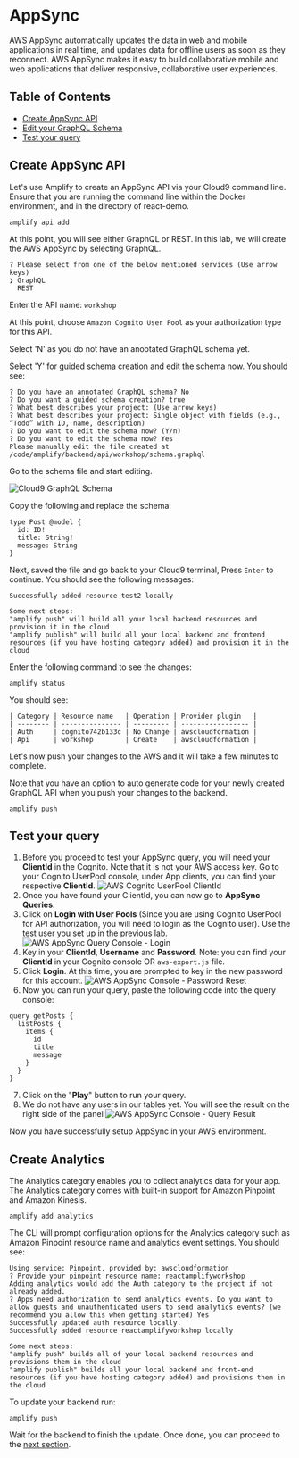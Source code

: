 # AppSync
AWS AppSync automatically updates the data in web and mobile applications in real time, and updates data for offline users as soon as they reconnect. AWS AppSync makes it easy to build collaborative mobile and web applications that deliver responsive, collaborative user experiences.

## Table of Contents

* [Create AppSync API](#create-appsync-api)
* [Edit your GraphQL Schema](#edit-your-graphql-schema)
* [Test your query](#test-your-query)

## Create AppSync API

Let's use Amplify to create an AppSync API via your Cloud9 command line. Ensure that you are running the command line within the Docker environment, and in the directory of react-demo.

```
amplify api add
```

At this point, you will see either GraphQL or REST. In this lab, we will create the AWS AppSync by selecting GraphQL.
```
? Please select from one of the below mentioned services (Use arrow keys)
❯ GraphQL
  REST
```

Enter the API name: `workshop`

At this point, choose `Amazon Cognito User Pool` as your authorization type for this API.


Select 'N' as you do not have an anootated GraphQL schema yet.

Select 'Y' for guided schema creation and edit the schema now. You should see:

```
? Do you have an annotated GraphQL schema? No
? Do you want a guided schema creation? true
? What best describes your project: (Use arrow keys)
? What best describes your project: Single object with fields (e.g., “Todo” with ID, name, description)
? Do you want to edit the schema now? (Y/n)
? Do you want to edit the schema now? Yes
Please manually edit the file created at /code/amplify/backend/api/workshop/schema.graphql
```

Go to the schema file and start editing.

![Cloud9 GraphQL Schema](images/cloud9-graphql-schema.png)

Copy the following and replace the schema:
```
type Post @model {
  id: ID!
  title: String!
  message: String
}
```

Next, saved the file and go back to your Cloud9 terminal, Press `Enter` to continue. You should see the following messages:
```
Successfully added resource test2 locally

Some next steps:
"amplify push" will build all your local backend resources and provision it in the cloud
"amplify publish" will build all your local backend and frontend resources (if you have hosting category added) and provision it in the cloud
```

Enter the following command to see the changes:
```
amplify status
```

You should see:

```
| Category | Resource name   | Operation | Provider plugin   |
| -------- | --------------- | --------- | ----------------- |
| Auth     | cognito742b133c | No Change | awscloudformation |
| Api      | workshop        | Create    | awscloudformation |
```

Let's now push your changes to the AWS and it will take a few minutes to complete.

Note that you have an option to auto generate code for your newly created GraphQL API when you push your changes to the backend.

```
amplify push
```


## Test your query

1. Before you proceed to test your AppSync query, you will need your **ClientId** in the Cognito. Note that it is not your AWS access key. Go to your Cognito UserPool console, under App clients, you can find your respective **ClientId**.
![AWS Cognito UserPool ClientId](images/cognito-userpool-clientid-web.png)
2. Once you have found your ClientId, you can now go to **AppSync Queries**.
3. Click on **Login with User Pools** (Since you are using Cognito UserPool for API authorization, you will need to login as the Cognito user). Use the test user you set up in the previous lab.
![AWS AppSync Query Console - Login](images/appsync-console-queries-unable-parse-jwt.png)
4. Key in your **ClientId**, **Username** and **Password**. Note: you can find your **ClientId** in your Cognito console OR `aws-export.js` file.
5. Click **Login**. At this time, you are prompted to key in the new password for this account.
![AWS AppSync Console - Password Reset](images/appsync-console-password-reset.png)
6. Now you can run your query, paste the following code into the query console:

```
query getPosts {
  listPosts {
    items {
      id
      title
      message
    }
  }
}
```
7. Click on the "**Play**" button to run your query.
8. We do not have any users in our tables yet. You will see the result on the right side of the panel
![AWS AppSync Console - Query Result](images/appsync-console-query-0-result1.png)

Now you have successfully setup AppSync in your AWS environment.

## Create Analytics

The Analytics category enables you to collect analytics data for your app. The Analytics category comes with built-in support for Amazon Pinpoint and Amazon Kinesis.

```
amplify add analytics
```

The CLI will prompt configuration options for the Analytics category such as Amazon Pinpoint resource name and analytics event settings. You should see:

```
Using service: Pinpoint, provided by: awscloudformation
? Provide your pinpoint resource name: reactamplifyworkshop
Adding analytics would add the Auth category to the project if not already added.
? Apps need authorization to send analytics events. Do you want to allow guests and unauthenticated users to send analytics events? (we recommend you allow this when getting started) Yes
Successfully updated auth resource locally.
Successfully added resource reactamplifyworkshop locally

Some next steps:
"amplify push" builds all of your local backend resources and provisions them in the cloud
"amplify publish" builds all your local backend and front-end resources (if you have hosting category added) and provisions them in the cloud
```

To update your backend run:
```
amplify push
```

Wait for the backend to finish the update. Once done, you can proceed to the [next section](../app).
